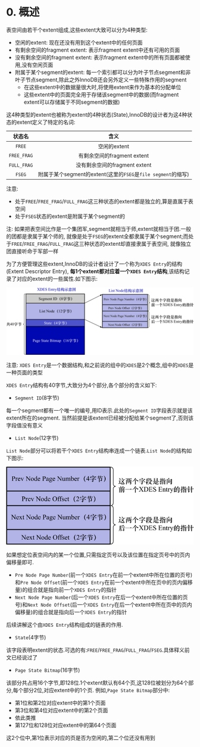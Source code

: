 # 0. 概述

表空间由若干个extent组成,这些extent大致可以分为4种类型:

- 空闲的extent: 现在还没有用到这个extent中的任何页面
- 有剩余空间的fragment extent: 表示fragment extent中还有可用的页面
- 没有剩余空间的fragment extent: 表示fragment extent中的所有页面都被使用,没有空闲页面
- 附属于某个segment的extent: 每一个索引都可以分为叶子节点segment和非叶子节点segment,除此之外InnoDB还会另外定义一些特殊作用的segment
  - 在这些extent中的数据量很大时,将使用extent来作为基本的分配单位
  - 这些extent中的页面完全用于存储该segment中的数据(而fragment extent可以存储属于不同segment的数据)

这4种类型的extent也被称为extent的4种状态(State),InnoDB的设计者为这4种状态的extent定义了特定的名词:

|     状态名     |                        含义                        |
|:-----------:|:------------------------------------------------:|
|   `FREE`    |                    空闲的extent                     |
| `FREE_FRAG` |              有剩余空间的fragment extent               |
| `FULL_FRAG` |              没有剩余空间的fragment extent              |
|   `FSEG`    | 附属于某个segment的extent(这里的`FSEG`是`file segment`的缩写) |

注意:
- 处于`FREE`/`FREE_FRAG`/`FULL_FRAG`这三种状态的extent都是独立的,算是直属于表空间
- 处于`FSEG`状态的extent是附属于某个segment的

注: 如果把表空间比作是一个集团军,segment就相当于师,extent就相当于团.一般的团都是隶属于某个师的,
就像是处于`FSEG`的extent全都隶属于某个segment;而处于`FREE`/`FREE_FRAG`/`FULL_FRAG`这三种状态的extent却直接隶属于表空间,
就像独立团直接听命于军部一样

为了方便管理这些extent,InnoDB的设计者设计了一个称为`XDES Entry`的结构(Extent Descriptor Entry),
**每1个extent都对应着一个`XDES Entry`结构**,该结构记录了对应的extent的一些属性.如下图示:

![XDESEntry的结构示意图](./img/XDESEntry的结构示意图.jpg)

注意: `XDES Entry`是一个数据结构,和之前说的组中的`XDES`是2个概念,组中的`XDES`是一种页面的类型

`XDES Entry`结构有40字节,大致分为4个部分,各个部分的含义如下:

- `Segment ID`(8字节)

每一个segment都有一个唯一的编号,用ID表示.此处的`Segment ID`字段表示就是该extent所在的segment.
当然前提是该extent已经被分配给某个segment了,否则该字段值没有意义

- `List Node`(12字节)

`List Node`部分可以将若干个`XDES Entry`结构串连成一个链表.`List Node`的结构如下图示:

![ListNode的结构示意图](./img/ListNode的结构示意图.jpg)

如果想定位表空间内的某一个位置,只需指定页号以及该位置在指定页号中的页内偏移量即可.
 
- `Pre Node Page Number`(前一个`XDES Entry`在前一个extent中所在位置的页号)和`Pre Node Offset`(前一个`XDES Entry`在前一个extent中所在页中的页内偏移量)的组合就是指向前一个`XDES Entry`的指针
- `Next Node Page Number`(后一个`XDES Entry`在后一个extent中所在位置的页号)和`Next Node Offset`(后一个`XDES Entry`在后一个extent中所在页中的页内偏移量)的组合就是指向后一个`XDES Entry`的指针

后续讲解这个由`XDES Entry`结构组成的链表的作用.

- `State`(4字节)

该字段表明extent的状态.可选的有:`FREE`/`FREE_FRAG`/`FULL_FRAG`/`FSEG`.具体释义前文已经说过了

- `Page State Bitmap`(16字节)

该部分共占用16个字节,即128位.1个extent默认有64个页,这128位被划分为64个部分,每个部分2位,对应extent中的1个页.
例如,`Page State Bitmap`部分中:

- 第1位和第2位对应extent中的第1个页面
- 第3位和第4位对应extent中的第2个页面
- 依此类推
- 第127位和128位对应extent中的第64个页面

这2个位中,第1位表示对应的页是否为空闲的,第二个位还没有用到

